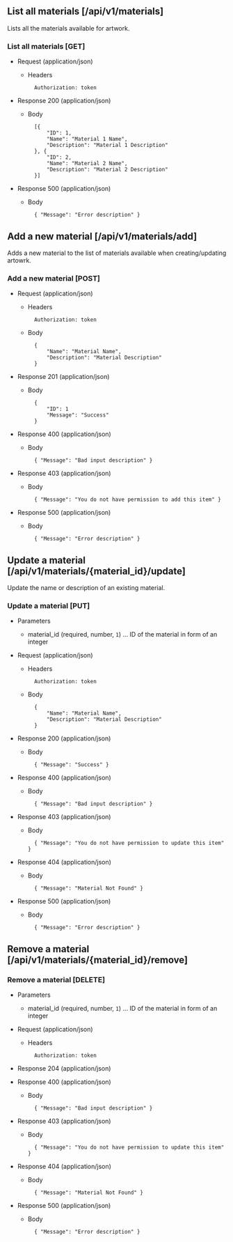 ﻿

## List all materials [/api/v1/materials]

Lists all the materials available for artwork.

### List all materials [GET]

+ Request (application/json)

    + Headers
    
            Authorization: token
            
            
+ Response 200 (application/json)

    + Body
    
            [{ 
                "ID": 1,
                "Name": "Material 1 Name",
                "Description": "Material 1 Description"
            }, { 
                "ID": 2,
                "Name": "Material 2 Name",
                "Description": "Material 2 Description"
            }]
            
            
+ Response 500 (application/json)

    + Body
    
            { "Message": "Error description" }
            

## Add a new material [/api/v1/materials/add]

Adds a new material to the list of materials available when creating/updating artowrk.

### Add a new material [POST]

+ Request (application/json)

    + Headers
    
            Authorization: token
            
    + Body
    
            {
                "Name": "Material Name",
                "Description": "Material Description"
            }
    
+ Response 201 (application/json)

    + Body
    
            { 
                "ID": 1
                "Message": "Success"
            }
                  
+ Response 400 (application/json)

    + Body
    
            { "Message": "Bad input description" }
            
+ Response 403 (application/json)

    + Body
    
            { "Message": "You do not have permission to add this item" }
            
+ Response 500 (application/json)

    + Body
    
            { "Message": "Error description" }
            
            

## Update a material [/api/v1/materials/{material_id}/update]

Update the name or description of an existing material.

### Update a material [PUT]

+ Parameters

    + material_id (required, number, `1`) ... ID of the material in form of an integer
    
+ Request (application/json)

    + Headers
    
            Authorization: token
            
    + Body
    
            {
                "Name": "Material Name",
                "Description": "Material Description"
            }
    
+ Response 200 (application/json)

    + Body
    
            { "Message": "Success" }
                  
+ Response 400 (application/json)

    + Body
    
            { "Message": "Bad input description" }
                        
+ Response 403 (application/json)

    + Body
    
            { "Message": "You do not have permission to update this item" }
            
+ Response 404 (application/json)

    + Body
    
            { "Message": "Material Not Found" }
            
+ Response 500 (application/json)

    + Body
    
            { "Message": "Error description" }
            
            

## Remove a material [/api/v1/materials/{material_id}/remove]

### Remove a material [DELETE]

+ Parameters

    + material_id (required, number, `1`) ... ID of the material in form of an integer
    
+ Request (application/json)

    + Headers
    
            Authorization: token
    
+ Response 204 (application/json)
                  
+ Response 400 (application/json)

    + Body
    
            { "Message": "Bad input description" }
            
+ Response 403 (application/json)

    + Body
    
            { "Message": "You do not have permission to update this item" }
            
+ Response 404 (application/json)

    + Body
    
            { "Message": "Material Not Found" }
            
            
+ Response 500 (application/json)

    + Body
    
            { "Message": "Error description" }

